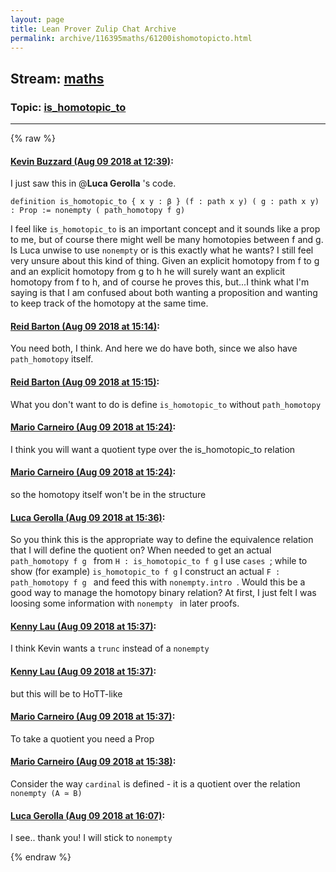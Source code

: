 ```yaml
---
layout: page
title: Lean Prover Zulip Chat Archive 
permalink: archive/116395maths/61200ishomotopicto.html
---
```


## Stream: [maths](index.html)
### Topic: [is_homotopic_to](61200ishomotopicto.html)

---


{% raw %}
#### [ Kevin Buzzard (Aug 09 2018 at 12:39)](https://leanprover.zulipchat.com/#narrow/stream/116395-maths/topic/is_homotopic_to/near/131163659):
I just saw this in @**Luca Gerolla** 's code.

`definition is_homotopic_to { x y : β } (f : path x y) ( g : path x y) : Prop := nonempty ( path_homotopy f g)`

I feel like `is_homotopic_to` is an important concept and it sounds like a prop to me, but of course there might well be many homotopies between f and g. Is Luca unwise to use `nonempty` or is this exactly what he wants? I still feel very unsure about this kind of thing. Given an explicit homotopy from f to g and an explicit homotopy from g to h he will surely want an explicit homotopy from f to h, and of course he proves this, but...I think what I'm saying is that I am confused about both wanting a proposition and wanting to keep track of the homotopy at the same time.

#### [ Reid Barton (Aug 09 2018 at 15:14)](https://leanprover.zulipchat.com/#narrow/stream/116395-maths/topic/is_homotopic_to/near/131171197):
You need both, I think. And here we do have both, since we also have `path_homotopy` itself.

#### [ Reid Barton (Aug 09 2018 at 15:15)](https://leanprover.zulipchat.com/#narrow/stream/116395-maths/topic/is_homotopic_to/near/131171234):
What you don't want to do is define `is_homotopic_to` without `path_homotopy`

#### [ Mario Carneiro (Aug 09 2018 at 15:24)](https://leanprover.zulipchat.com/#narrow/stream/116395-maths/topic/is_homotopic_to/near/131171736):
I think you will want a quotient type over the is_homotopic_to relation

#### [ Mario Carneiro (Aug 09 2018 at 15:24)](https://leanprover.zulipchat.com/#narrow/stream/116395-maths/topic/is_homotopic_to/near/131171744):
so the homotopy itself won't be in the structure

#### [ Luca Gerolla (Aug 09 2018 at 15:36)](https://leanprover.zulipchat.com/#narrow/stream/116395-maths/topic/is_homotopic_to/near/131172455):
So you think this is the appropriate way to define the equivalence relation that I will define the quotient on? When needed to get an actual  `path_homotopy f g `  from ` H : is_homotopic_to f g `  I use `cases `; while to show (for example) `is_homotopic_to f g` I construct an actual `F : path_homotopy f g ` and feed this with `nonempty.intro `.  Would this be a good way to manage the homotopy binary relation? At first,  I just felt I was loosing some information with `nonempty ` in later proofs.

#### [ Kenny Lau (Aug 09 2018 at 15:37)](https://leanprover.zulipchat.com/#narrow/stream/116395-maths/topic/is_homotopic_to/near/131172493):
I think Kevin wants a `trunc` instead of a `nonempty`

#### [ Kenny Lau (Aug 09 2018 at 15:37)](https://leanprover.zulipchat.com/#narrow/stream/116395-maths/topic/is_homotopic_to/near/131172500):
but this will be to HoTT-like

#### [ Mario Carneiro (Aug 09 2018 at 15:37)](https://leanprover.zulipchat.com/#narrow/stream/116395-maths/topic/is_homotopic_to/near/131172508):
To take a quotient you need a Prop

#### [ Mario Carneiro (Aug 09 2018 at 15:38)](https://leanprover.zulipchat.com/#narrow/stream/116395-maths/topic/is_homotopic_to/near/131172560):
Consider the way `cardinal` is defined - it is a quotient over the relation `nonempty (A ≃ B)`

#### [ Luca Gerolla (Aug 09 2018 at 16:07)](https://leanprover.zulipchat.com/#narrow/stream/116395-maths/topic/is_homotopic_to/near/131174279):
I see.. thank you! I will stick to `nonempty`


{% endraw %}

